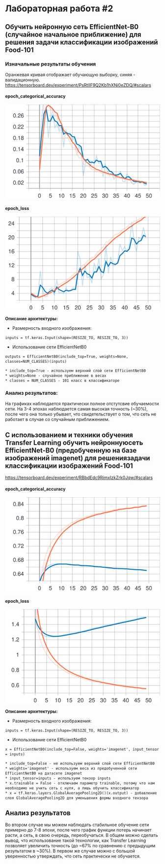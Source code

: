 # Лабораторная работа #2
## Обучить нейронную сеть EfficientNet-B0 (случайное начальное приближение) для решения задачи классификации изображений Food-101
### Изначальные результаты обучения
Оранжевая кривая отображает обучающую выборку, синяя - валидационную.
https://tensorboard.dev/experiment/PsRtllF9Q2Kb1hXNi0eZDQ/#scalars
#### epoch_categorical_accuracy
<img src="https://raw.githubusercontent.com/PigCakee/omi_lab2/main/epoch_categorical_accuracy_1.svg">

#### epoch_loss
<img src="https://raw.githubusercontent.com/PigCakee/omi_lab2/main/epoch_loss_1.svg">

**Описание архитектуры:**
 
* Размерность входного изображения: 
```
inputs = tf.keras.Input(shape=(RESIZE_TO, RESIZE_TO, 3))
```

* Использование сети EfficientNetB0
 ```
outputs = EfficientNetB0(include_top=True, weights=None, classes=NUM_CLASSES)(inputs)
 ```
 ```
* include_top=True - используем верхний слой сети EfficientNetB0
* weights=None - случайное приближение в весах
* classes = NUM_CLASSES - 101 класс в классификаторе
```

### Анализ результатов:

На графиках наблюдается практически полное отстутсвие обучаемости сети. На 3-4 эпохах наблюдается самая высокая точность (~30%), после чего она только убывает, что свидетельствует о том, что сеть не работает в случае со случайным приближением.

## С использованием и техники обучения Transfer Learning обучить нейроннуюсеть EfficientNet-B0 (предобученную на базе изображений imagenet) для решениязадачи классификации изображений Food-101

https://tensorboard.dev/experiment/RBbdEdc9RimxIzkZrk0Jqw/#scalars   
#### epoch_categorical_accuracy
<img src="https://raw.githubusercontent.com/PigCakee/omi_lab2/main/epoch_categorical_accuracy_2.svg">

#### epoch_loss
<img src="https://raw.githubusercontent.com/PigCakee/omi_lab2/main/epoch_loss_2.svg">

**Описание архитектуры:**
 
* Размерность входного изображения: 
```
inputs = tf.keras.Input(shape=(RESIZE_TO, RESIZE_TO, 3))
```

* Использование сети EfficientNetB0
 ```
x = EfficientNetB0(include_top=False, weights='imagenet', input_tensor = inputs)
 ```
 ```
* include_top=False - не используем верхний слой сети EfficientNetB0
* weights='imagenet' - используем веса из предобученной сети EfficientNetB0 на датасете imagenet
* input_tensor=inputs - используем тензор inputs
* x.trainable = False - отключаем параметр trainable, потому что нам необходимо не учить сеть с нуля, а лишь обучить классификатор
* x = tf.keras.layers.GlobalAveragePooling2D()(x.output) - добавление слоя GlobalAveragePooling2D для уменьшения формы входного тензора
```
## Анализ результатов
Во втором случае мы можем наблюдать стабильное обучение сети примерно до 7-8 эпохи, после чего график функции потерь начинает расти, а сеть, в свою очередь, переобучаться. В общем можно сделать вывод, что использование такой технологии, как Transfer Learning позволяет увеличить точность (до ~67% по сравнению с предыдущим результатом в ~30%). В первом же случае можно с большой уверенностью утверждать, что сеть практически не обучается.
